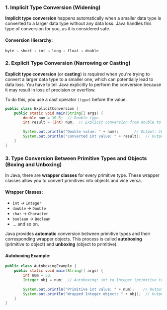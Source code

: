 ### 1. **Implicit Type Conversion (Widening)**

**Implicit type conversion** happens automatically when a smaller data type is converted to a larger data type without any data loss. Java handles this type of conversion for you, as it is considered safe.

#### Conversion Hierarchy:
```arduino
byte → short → int → long → float → double
```
### 2. **Explicit Type Conversion (Narrowing or Casting)**

**Explicit type conversion** (or **casting**) is required when you're trying to convert a larger data type to a smaller one, which can potentially lead to data loss. You have to tell Java explicitly to perform the conversion because it may result in loss of precision or overflow.

To do this, you use a cast operator `(type)` before the value.
```java
public class ExplicitConversion {
    public static void main(String[] args) {
        double num = 10.5;  // Double type
        int result = (int) num;  // Explicit conversion from double to int (casting)
        
        System.out.println("Double value: " + num);       // Output: 10.5
        System.out.println("Converted int value: " + result);  // Output: 10
    }
}

```
### 3. **Type Conversion Between Primitive Types and Objects (Boxing and Unboxing)**

In Java, there are **wrapper classes** for every primitive type. These wrapper classes allow you to convert primitives into objects and vice versa.

#### Wrapper Classes:

- `int` → `Integer`
- `double` → `Double`
- `char` → `Character`
- `boolean` → `Boolean`
- ... and so on.

Java provides **automatic** conversion between primitive types and their corresponding wrapper objects. This process is called **autoboxing** (primitive to object) and **unboxing** (object to primitive).

#### Autoboxing Example:
```java
public class AutoboxingExample {
    public static void main(String[] args) {
        int num = 50;
        Integer obj = num;  // Autoboxing: int to Integer (primitive to object)
        
        System.out.println("Primitive int value: " + num);    // Output: 50
        System.out.println("Wrapped Integer object: " + obj);  // Output: 50
    }
}

```
